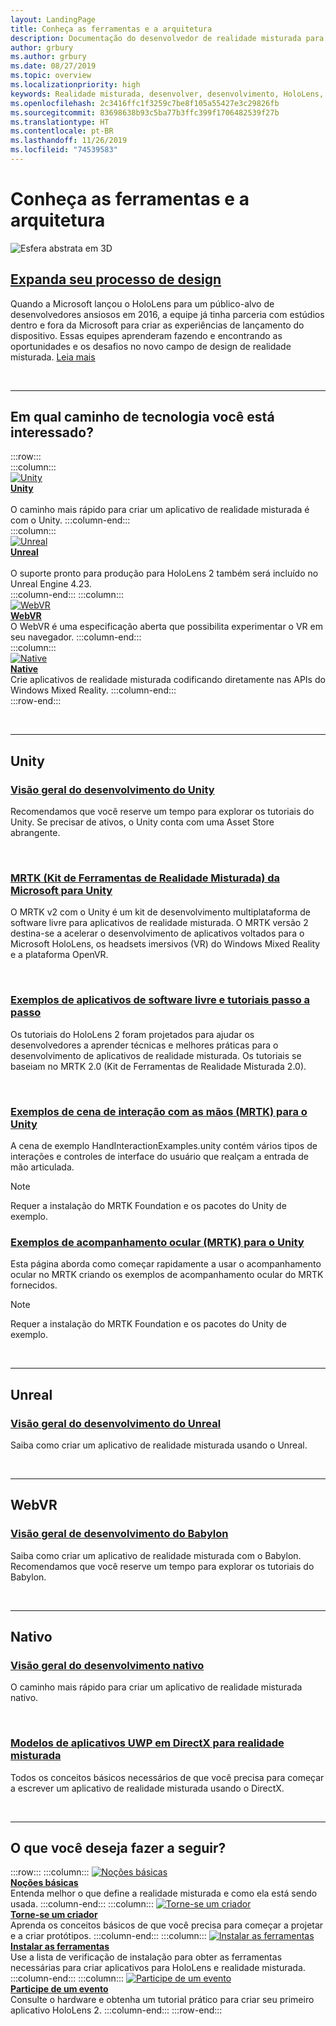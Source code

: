 ```yaml
---
layout: LandingPage
title: Conheça as ferramentas e a arquitetura
description: Documentação do desenvolvedor de realidade misturada para HoloLens e headsets imersivos.
author: grbury
ms.author: grbury
ms.date: 08/27/2019
ms.topic: overview
ms.localizationpriority: high
keywords: Realidade misturada, desenvolver, desenvolvimento, HoloLens, unity, directx
ms.openlocfilehash: 2c3416ffc1f3259c7be8f105a55427e3c29826fb
ms.sourcegitcommit: 83698638b93c5ba77b3ffc399f1706482539f27b
ms.translationtype: HT
ms.contentlocale: pt-BR
ms.lasthandoff: 11/26/2019
ms.locfileid: "74539583"
---
```

# <a name="learn-the-tools-and-architecture"></a>Conheça as ferramentas e a arquitetura

![Esfera abstrata em 3D](images/07_Development.png)

## <a name="expand-your-design-processcase-study-expanding-the-design-process-for-mixed-realitymd"></a>[Expanda seu processo de design](case-study-expanding-the-design-process-for-mixed-reality.md)

Quando a Microsoft lançou o HoloLens para um público-alvo de desenvolvedores ansiosos em 2016, a equipe já tinha parceria com estúdios dentro e fora da Microsoft para criar as experiências de lançamento do dispositivo. Essas equipes aprenderam fazendo e encontrando as oportunidades e os desafios no novo campo de design de realidade misturada. [Leia mais](case-study-expanding-the-design-process-for-mixed-reality.md)


<br>

---


## <a name="what-technology-path-are-you-interested-in"></a>Em qual caminho de tecnologia você está interessado? 


:::row:::   
    :::column:::    
       [![Unity](images/unity_logo.png)](development.md#unity)<br>
        **[Unity](development.md#unity)**<br>   
        O caminho mais rápido para criar um aplicativo de realidade misturada é com o Unity. 
    :::column-end:::    
    :::column:::    
        [![Unreal](images/Unreal_logo.png)](development.md#unreal)<br>
         **[Unreal](development.md#unreal)**<br>    
        O suporte pronto para produção para HoloLens 2 também será incluído no Unreal Engine 4.23.    
    :::column-end:::
    :::column:::    
        [![WebVR](images/WebVR_logo.png)](development.md#webvr)<br>
        **[WebVR](development.md#webvr)**<br>
        O WebVR é uma especificação aberta que possibilita experimentar o VR em seu navegador. 
    :::column-end:::        
    :::column:::    
        [![Native](images/VisualStudio-small_logo.png)](development.md#native)<br>
        **[Native](development.md#native)**<br> 
        Crie aplicativos de realidade misturada codificando diretamente nas APIs do Windows Mixed Reality. 
    :::column-end:::    
:::row-end:::

<br>

---

## <a name="unity"></a>Unity


### <a name="unity-development-overviewunity-development-overviewmd"></a>[Visão geral do desenvolvimento do Unity](unity-development-overview.md)
Recomendamos que você reserve um tempo para explorar os tutoriais do Unity. Se precisar de ativos, o Unity conta com uma Asset Store abrangente. 

<br>

### <a name="microsofts-mixed-reality-toolkit-mrtk-for-unitymrtk-getting-startedmd"></a>[MRTK (Kit de Ferramentas de Realidade Misturada) da Microsoft para Unity](mrtk-getting-started.md)
O MRTK v2 com o Unity é um kit de desenvolvimento multiplataforma de software livre para aplicativos de realidade misturada. O MRTK versão 2 destina-se a acelerar o desenvolvimento de aplicativos voltados para o Microsoft HoloLens, os headsets imersivos (VR) do Windows Mixed Reality e a plataforma OpenVR.

<br>

### <a name="open-source-sample-apps-and-step-by-step-tutorialstutorialsmd"></a>[Exemplos de aplicativos de software livre e tutoriais passo a passo](tutorials.md)
Os tutoriais do HoloLens 2 foram projetados para ajudar os desenvolvedores a aprender técnicas e melhores práticas para o desenvolvimento de aplicativos de realidade misturada. Os tutoriais se baseiam no MRTK 2.0 (Kit de Ferramentas de Realidade Misturada 2.0).

<br>

### <a name="hand-interaction-examples-scene-mrtk-for-unityhttpsmicrosoftgithubiomixedrealitytoolkit-unitydocumentationgettingstartedwiththemrtkhtmlopen-and-run-the-handinteractionexamples-scene-in-editor"></a>[Exemplos de cena de interação com as mãos (MRTK) para o Unity](https://microsoft.github.io/MixedRealityToolkit-Unity/Documentation/GettingStartedWithTheMRTK.html#open-and-run-the-handinteractionexamples-scene-in-editor)
A cena de exemplo HandInteractionExamples.unity contém vários tipos de interações e controles de interface do usuário que realçam a entrada de mão articulada.
>[!NOTE]
>Requer a instalação do MRTK Foundation e os pacotes do Unity de exemplo.

### <a name="eye-tracking-examples-mrtk-for-unityhttpsmicrosoftgithubiomixedrealitytoolkit-unitydocumentationeyetrackingeyetracking_examplesoverviewhtml"></a>[Exemplos de acompanhamento ocular (MRTK) para o Unity](https://microsoft.github.io/MixedRealityToolkit-Unity/Documentation/EyeTracking/EyeTracking_ExamplesOverview.html)
Esta página aborda como começar rapidamente a usar o acompanhamento ocular no MRTK criando os exemplos de acompanhamento ocular do MRTK fornecidos.
>[!NOTE]
>Requer a instalação do MRTK Foundation e os pacotes do Unity de exemplo.

<br>

---

## <a name="unreal"></a>Unreal

### <a name="unreal-development-overviewunreal-development-overviewmd"></a>[Visão geral do desenvolvimento do Unreal](unreal-development-overview.md)
Saiba como criar um aplicativo de realidade misturada usando o Unreal.

<br>

---

## <a name="webvr"></a>WebVR    

### <a name="babylon-development-overviewhttpsdocbabylonjscom"></a>[Visão geral de desenvolvimento do Babylon](https://doc.babylonjs.com/)  
Saiba como criar um aplicativo de realidade misturada com o Babylon. Recomendamos que você reserve um tempo para explorar os tutoriais do Babylon.

<br>

---

## <a name="native"></a>Nativo


### <a name="native-development-overviewdirectx-development-overviewmd"></a>[Visão geral do desenvolvimento nativo](directx-development-overview.md)
O caminho mais rápido para criar um aplicativo de realidade misturada nativo.

<br>

### <a name="directx-uwp-app-templates-for-mixed-realityhttpsmarketplacevisualstudiocomitemsitemnamewindowsmixedrealityteamwindowsmixedrealityapptemplatesvsix"></a>[Modelos de aplicativos UWP em DirectX para realidade misturada](https://marketplace.visualstudio.com/items?itemName=WindowsMixedRealityteam.WindowsMixedRealityAppTemplatesVSIX)
Todos os conceitos básicos necessários de que você precisa para começar a escrever um aplicativo de realidade misturada usando o DirectX.

<br>

---


## <a name="what-would-you-like-to-do-next"></a>O que você deseja fazer a seguir?


:::row:::
    :::column:::
       [![Noções básicas](images/icon-lightbulb.jpg)](index.md#understand-the-basics)<br>
        **[Noções básicas](index.md#understand-the-basics)**<br>
        Entenda melhor o que define a realidade misturada e como ela está sendo usada.
    :::column-end:::
    :::column:::
        [![Torne-se um criador](images/icon-design.jpg)](design.md)<br>
         **[Torne-se um criador](design.md)**<br>
        Aprenda os conceitos básicos de que você precisa para começar a projetar e a criar protótipos.
    :::column-end:::
    :::column:::
        [![Instalar as ferramentas](images/icon-developer.jpg)](install-the-tools.md)<br>
         **[Instalar as ferramentas](install-the-tools.md)**<br>
        Use a lista de verificação de instalação para obter as ferramentas necessárias para criar aplicativos para HoloLens e realidade misturada.
    :::column-end:::
    :::column:::
        [![Participe de um evento](images/icon-calendar.jpg)](sf-academy-events.md)<br>
         **[Participe de um evento](sf-academy-events.md)**<br>
        Consulte o hardware e obtenha um tutorial prático para criar seu primeiro aplicativo HoloLens 2.
    :::column-end:::
:::row-end:::


<br>

<br>
